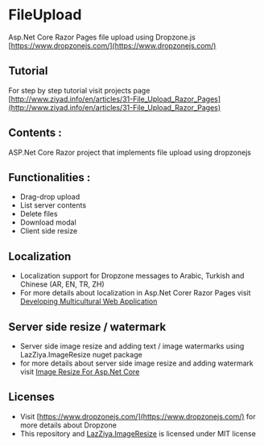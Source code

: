 # FileUpload
Asp.Net Core Razor Pages file upload using Dropzone.js [https://www.dropzonejs.com/](https://www.dropzonejs.com/)

## Tutorial
For step by step tutorial visit projects page 
[http://www.ziyad.info/en/articles/31-File_Upload_Razor_Pages](http://www.ziyad.info/en/articles/31-File_Upload_Razor_Pages)

## Contents :
ASP.Net Core Razor project that implements file upload using dropzonejs

## Functionalities :
- Drag-drop upload
- List server contents
- Delete files
- Download modal
- Client side resize

## Localization 
- Localization support for Dropzone messages to Arabic, Turkish and Chinese (AR, EN, TR, ZH) 
- For more details about localization in Asp.Net Corer Razor Pages visit [Developing Multicultural Web Application](http://www.ziyad.info/en/articles/10-Developing_Multicultural_Web_Application)

## Server side resize / watermark
- Server side image resize and adding text / image watermarks using LazZiya.ImageResize nuget package
- for more details about server side image resize and adding watermark visit [Image Resize For Asp.Net Core](http://ziyad.info/en/articles/29-Image_Resize_for_NetCore)

## Licenses
- Visit [https://www.dropzonejs.com/](https://www.dropzonejs.com/) for more details about Dropzone
- This repository and [LazZiya.ImageResize](https://github.com/LazZiya/ImageResize) is licensed under MIT license
